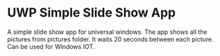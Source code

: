 # UWP Simple Slide Show App
A simple slide show app for universal windows. 
The app shows all the pictures from pictures folder. It waits 20 seconds between each picture.
Can be used for Windows IOT.

